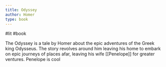 ```yaml
---
title: Odyssey
author: Homer
type: book
---
```

#lit #book

The Odyssey is a tale by Homer about the epic adventures of the Greek king Odysseus. The story revolves around him leaving his home to embark on epic journeys of places afar, leaving his wife [[Penelope]] for greater ventures. Penelope is cool